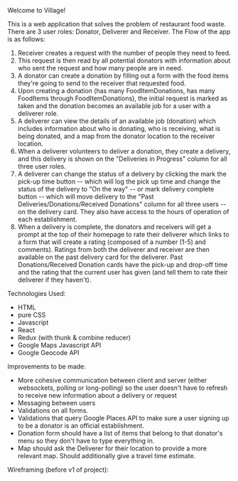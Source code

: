 Welcome to Village!

This is a web application that solves the problem of restaurant food waste. There are 3 user roles: Donator, Deliverer and Receiver. The Flow of the app is as follows:

1) Receiver creates a request with the number of people they need to feed.
2) This request is then read by all potential donators with information about who sent the request and how many people are in need. 
3) A donator can create a donation by filling out a form with the food items they're going to send to the receiver that requested food. 
4) Upon creating a donation (has many FoodItemDonations, has many FoodItems through FoodItemDonations), the initial request is marked as taken and the donation becomes an available job for a user with a deliverer role. 
5) A deliverer can view the details of an available job (donation) which includes information about who is donating, who is receiving, what is being donated, and a map from the donator location to the receiver location. 
6) When a deliverer volunteers to deliver a donation, they create a delivery, and this delivery is shown on the "Deliveries in Progress" column for all three user roles.
7) A deliverer can change the status of a delivery by clicking the mark the pick-up time button -- which will log the pick up time and change the status of the delivery to "On the way" -- or mark delivery complete button -- which will move delivery to the "Past Deliveries/Donations/Received Donations" column for all three users --  on the delivery card. They also have access to the hours of operation of each establishment. 
8) When a delivery is complete, the donators and receivers will get a prompt at the top of their homepage to rate their deliverer which links to a form that will create a rating (composed of a number (1-5) and comments). Ratings from both the deliverer and receiver are then available on the past delivery card for the deliverer. Past Donations/Received Donation cards have the pick-up and drop-off time and the rating that the current user has given (and tell them to rate their deliverer if they haven't). 


Technologies Used:
- HTML
- pure CSS
- Javascript
- React
- Redux (with thunk & combine reducer)
- Google Maps Javascript API
- Google Geocode API

Improvements to be made:
- More cohesive communication between client and server (either websockets, polling or long-polling) so the user doesn't have to refresh to receive new information about a delivery or request
- Messaging between users
- Validations on all forms.
- Validations that query Google Places API to make sure a user signing up to be a donator is an official establishment.
- Donation form should have a list of items that belong to that donator's menu so they don't have to type everything in.  
- Map should ask the Deliverer for their location to provide a more relevant map. Should additionally give a travel time estimate.

Wireframing (before v1 of project):







